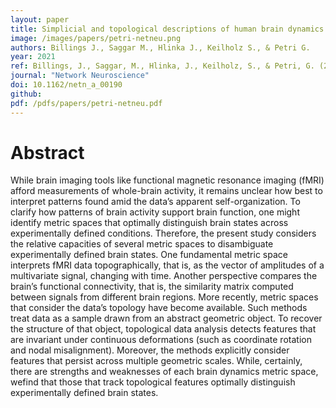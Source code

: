 ```yaml
---
layout: paper
title: Simplicial and topological descriptions of human brain dynamics.
image: /images/papers/petri-netneu.png
authors: Billings J., Saggar M., Hlinka J., Keilholz S., & Petri G.
year: 2021
ref: Billings, J., Saggar, M., Hlinka, J., Keilholz, S., & Petri, G. (2021). Network Neuroscience
journal: "Network Neuroscience"
doi: 10.1162/netn_a_00190
github:
pdf: /pdfs/papers/petri-netneu.pdf
---
```


# Abstract
While brain imaging tools like functional magnetic resonance imaging (fMRI) afford measurements of whole-brain activity, it remains unclear how best to interpret patterns found amid the data’s apparent self-organization. To clarify how patterns of brain activity support brain function, one might identify metric spaces that optimally distinguish brain states across experimentally defined conditions. Therefore, the present study considers the relative capacities of several metric spaces to disambiguate experimentally defined brain states. One fundamental metric space interprets fMRI data topographically, that is, as the vector of amplitudes of a multivariate signal, changing with time. Another perspective compares the brain’s functional connectivity, that is, the similarity matrix computed between signals from different brain regions. More recently, metric spaces that consider the data’s topology have become available. Such methods treat data as a sample drawn from an abstract geometric object. To recover the structure of that object, topological data analysis detects features that are invariant under continuous deformations (such as coordinate rotation and nodal misalignment). Moreover, the methods explicitly consider features that persist across multiple geometric scales. While, certainly, there are strengths and weaknesses of each brain dynamics metric space, wefind that those that track topological features optimally distinguish experimentally defined brain states.
